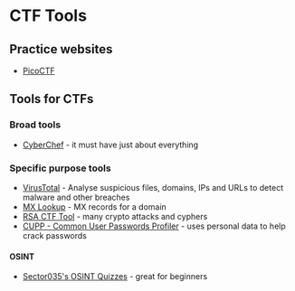 # CTF Tools

## Practice websites

- [PicoCTF](https://picoctf.org/)

## Tools for CTFs

### Broad tools

- [CyberChef](https://gchq.github.io/CyberChef/) - it must have just about everything

### Specific purpose tools

- [VirusTotal](https://www.virustotal.com/gui/home/search) - Analyse suspicious files, domains, IPs and URLs to detect malware and other breaches
- [MX Lookup](https://mxtoolbox.com/) - MX records for a domain
- [RSA CTF Tool](https://github.com/RsaCtfTool/RsaCtfTool) - many crypto attacks and cyphers
- [CUPP - Common User Passwords Profiler](https://github.com/Mebus/cupp) - uses personal data to help crack passwords

#### OSINT
- [Sector035's OSINT Quizzes](https://sector035.nl/quiz/) - great for beginners
